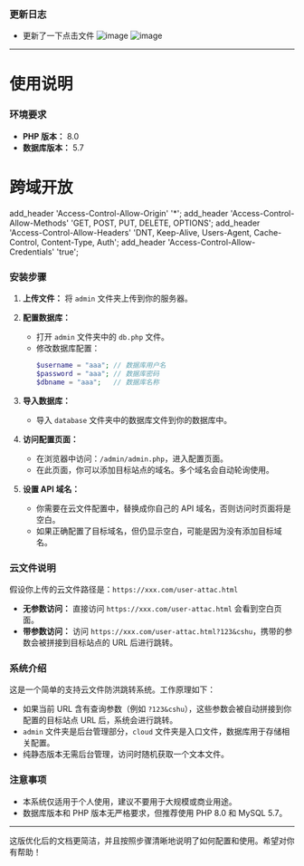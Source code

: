 ### 更新日志
- 更新了一下点击文件
![image](https://github.com/user-attachments/assets/387bf6fe-1ac7-46b7-8ca4-d22458bf3c35)
![image](https://github.com/user-attachments/assets/a7473995-8c91-491a-8919-0dddd8e9bf13)
---

# 使用说明

### 环境要求
- **PHP 版本：** 8.0
- **数据库版本：** 5.7
# 跨域开放
add_header 'Access-Control-Allow-Origin' '*';
add_header 'Access-Control-Allow-Methods' 'GET, POST, PUT, DELETE, OPTIONS';
add_header 'Access-Control-Allow-Headers' 'DNT, Keep-Alive, Users-Agent, Cache-Control, Content-Type, Auth';
add_header 'Access-Control-Allow-Credentials' 'true';
### 安装步骤

1. **上传文件：** 
   将 `admin` 文件夹上传到你的服务器。

2. **配置数据库：**
   - 打开 `admin` 文件夹中的 `db.php` 文件。
   - 修改数据库配置：
     ```php
     $username = "aaa"; // 数据库用户名
     $password = "aaa"; // 数据库密码
     $dbname = "aaa";   // 数据库名称
     ```

3. **导入数据库：**
   - 导入 `database` 文件夹中的数据库文件到你的数据库中。

4. **访问配置页面：**
   - 在浏览器中访问：`/admin/admin.php`，进入配置页面。
   - 在此页面，你可以添加目标站点的域名。多个域名会自动轮询使用。

5. **设置 API 域名：**
   - 你需要在云文件配置中，替换成你自己的 API 域名，否则访问时页面将是空白。
   - 如果正确配置了目标域名，但仍显示空白，可能是因为没有添加目标域名。

### 云文件说明

假设你上传的云文件路径是：`https://xxx.com/user-attac.html`

- **无参数访问：** 直接访问 `https://xxx.com/user-attac.html` 会看到空白页面。
- **带参数访问：** 访问 `https://xxx.com/user-attac.html?123&cshu`，携带的参数会被拼接到目标站点的 URL 后进行跳转。

### 系统介绍

这是一个简单的支持云文件防洪跳转系统。工作原理如下：
- 如果当前 URL 含有查询参数（例如 `?123&cshu`），这些参数会被自动拼接到你配置的目标站点 URL 后，系统会进行跳转。
- `admin` 文件夹是后台管理部分，`cloud` 文件夹是入口文件，数据库用于存储相关配置。
- 纯静态版本无需后台管理，访问时随机获取一个文本文件。

### 注意事项

- 本系统仅适用于个人使用，建议不要用于大规模或商业用途。
- 数据库版本和 PHP 版本无严格要求，但推荐使用 PHP 8.0 和 MySQL 5.7。

---

这版优化后的文档更简洁，并且按照步骤清晰地说明了如何配置和使用。希望对你有帮助！
